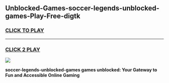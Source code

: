
## Unblocked-Games-soccer-legends-unblocked-games-Play-Free-digtk
<h3>
<a href="https://premium76.site?title=soccer-legends-unblocked-games&ref=23A">CLICK TO PLAY</a></h3>
<hr>

<h3>
<a href="https://premium76.site?title=soccer-legends-unblocked-games&ref=23A">CLICK 2 PLAY</a>
  
</h3>

<a href="https://premium76.site?title=soccer-legends-unblocked-games&ref=23A"><img src="https://clearcache.store/games.png"></a>


**soccer-legends-unblocked-games games unblocked: Your Gateway to Fun and Accessible Online Gaming**
